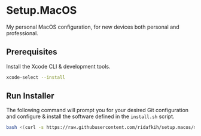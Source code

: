 # Setup.MacOS
My personal MacOS configuration, for new devices both personal and professional.

## Prerequisites

Install the Xcode CLI & development tools.

```bash
xcode-select --install
```

## Run Installer
The following command will prompt you for your desired Git configuration and configure & install the software defined in the `install.sh` script.

```bash
bash <(curl -s https://raw.githubusercontent.com/ridafkih/setup.macos/main/install.sh)
```
